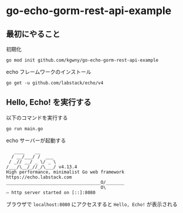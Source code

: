 # go-echo-gorm-rest-api-example

## 最初にやること

初期化
```
go mod init github.com/kgwny/go-echo-gorm-rest-api-example
```

echo フレームワークのインストール
```
go get -u github.com/labstack/echo/v4
```

## Hello, Echo! を実行する

以下のコマンドを実行する
```
go run main.go
```

echo サーバーが起動する
```
   ____    __
  / __/___/ /  ___
 / _// __/ _ \/ _ \
/___/\__/_//_/\___/ v4.13.4
High performance, minimalist Go web framework
https://echo.labstack.com
____________________________________O/_______
                                    O\
⇨ http server started on [::]:8080
```

ブラウザで `localhost:8080` にアクセスすると `Hello, Echo!` が表示される
